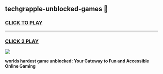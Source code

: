 
## techgrapple-unblocked-games 👋
<h3>
<a href="https://premium.freeplayer.one?title=techgrapple-unblocked-games&ref=14F">CLICK TO PLAY</a></h3>
<hr>

<h3>
<a href="https://premium.freeplayer.one?title=techgrapple-unblocked-games&ref=14F">CLICK 2 PLAY</a>
  
</h3>

<a href="https://premium.freeplayer.one?title=techgrapple-unblocked-games&ref=12F/"><img src="https://clearcache.store/games.png"></a>


**worlds hardest game unblocked: Your Gateway to Fun and Accessible Online Gaming**
